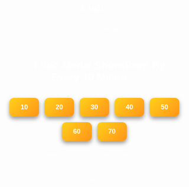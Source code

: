 # Ludu
This is my own webside
<!DOCTYPE html>
<html lang="bn">
<head>
  <meta charset="UTF-8">
  <title>Premium Ludo Medal Tracker</title>
  <style>
    body {
      margin: 0;
      font-family: Arial, sans-serif;
      text-align: center;
      min-height: 100vh;
      display: flex;
      flex-direction: column;
      color: white;
    }

    h1 {
      margin-top: 30px;
      font-size: 28px;
      color: white;
      text-shadow: 2px 2px 8px black;
    }

    .buttons {
      margin: 40px 0;
      display: flex;
      flex-wrap: wrap;
      justify-content: center;
      gap: 15px;
      z-index: 2;
      position: relative;
    }

    button {
      padding: 15px 30px;
      font-size: 18px;
      border: none;
      border-radius: 12px;
      cursor: pointer;
      background: linear-gradient(135deg, rgba(255,204,0,0.9), rgba(255,136,0,0.9));
      color: #fff;
      font-weight: bold;
      box-shadow: 0 6px 12px rgba(0,0,0,0.4);
      transition: transform 0.2s, box-shadow 0.2s;
    }

    button:hover {
      transform: translateY(-3px);
      box-shadow: 0 10px 18px rgba(0,0,0,0.6);
    }

    .container {
      display: none;
      padding: 20px;
      flex: 1;
      color: white;
      position: relative;
    }

    #home { display: block; }

    #medalPage img {
      width: 90%;
      max-width: 350px;
      border-radius: 16px;
      box-shadow: 0 6px 12px rgba(0,0,0,0.7);
      margin: 25px auto;
      display: block;
    }

    #owner {
      font-size: 26px;   /* বড় করা নাম */
      font-weight: bold;
      margin-top: 15px;
      text-shadow: 2px 2px 8px black;
    }

    #liveMatch {
      font-size: 22px;
      font-weight: bold;
      margin: 20px 0;
      text-shadow: 2px 2px 8px black;
    }

    .backBtn {
      width: 100%;
      padding: 18px;
      background: #2a9d8f;
      border: none;
      font-size: 20px;
      font-weight: bold;
      position: fixed;   /* fixed করে নিচে রাখা */
      bottom: 0;
      left: 0;
      cursor: pointer;
      z-index: 2;
    }

    /* ================== */
    /* হোম এবং মেডেল পেজ ব্যাকগ্রাউন্ড */
    #home {
      background: url('ludo-bg.jpg') no-repeat center center fixed;
      background-size: cover;
    }

    #medalPage {
      background: url('medal-bg.jpg') no-repeat center center fixed;
      background-size: cover;
    }

    /* overlay + blur */
    #home::before,
    #medalPage::before {
      content: "";
      position: absolute;
      top:0; left:0;
      width:100%; height:100%;
      background-color: rgba(0,0,0,0.35);  /* হালকা কালো overlay */
      backdrop-filter: blur(4px);           /* হালকা blur */
      z-index: 1;
    }

    .container > * {
      position: relative;
      z-index: 2;
    }
  </style>
</head>
<body>

  <!-- হোম পেজ -->
  <div id="home" class="container">
    <h1>🎲  Ludo Medal Showdown By Every 10 Match 🎲</h1>
    <div class="buttons">
      <button onclick="openMedal(10)">10</button>
      <button onclick="openMedal(20)">20</button>
      <button onclick="openMedal(30)">30</button>
      <button onclick="openMedal(40)">40</button>
      <button onclick="openMedal(50)">50</button>
      <button onclick="openMedal(60)">60</button>
      <button onclick="openMedal(70)">70</button>


    <div id="liveMatch">📡 লাইভ ম্যাচ:আরিফ বিল্লা VS আলতাফ মাহমুদ : 36 VS 35 
    
</div id= "liveMatch"> ও হয়না ও </div

<div></div>
  <!-- মেডেল পেজ -->
  <div id="medalPage" class="container">
    <h1 id="matchTitle">Match</h1>
    <img id="medalImg" src="medal10.jpg" alt="Medal">
    <div id="owner">আরিফ বিল্লা</div>  <!-- বড় নাম -->
    <button class="backBtn" onclick="goBack()">⬅  Back </button>
  </div>

<script>
    const medals = {
      10: { img: "medal10.jpg", owner: "আলতাফ মাহমুদ is owner of the medal" },
      20: { img: "medal20.jpg", owner: "আলতাফ মাহমুদ is owner of the medal" },
      30: { img: "medal30.jpg", owner: "আলতাফ মাহমুদ is owner of the medal" },
      40: { img: "medal40.jpg", owner: "আরিফ বিল্লা is owner of the medal" },
      50: { img: "medal50.jpg", owner: "আরিফ বিল্লা is owner of the medal" },
      60: { img: "medal60.jpg", owner: "আরিফ বিল্লা is owner of the medal" },
      70: { img: "medal70.jpg", owner: "আরিফ বিল্লা is owner of the medal " }
    };

    function openMedal(num) {
      document.getElementById("home").style.display = "none";
      document.getElementById("medalPage").style.display = "block";
      document.getElementById("matchTitle").innerText = num + " ম্যাচের রিওয়ার্ড মেডেল";
      document.getElementById("medalImg").src = medals[num].img;
      document.getElementById("owner").innerText = medals[num].owner;
    }

    function goBack() {
      document.getElementById("medalPage").style.display = "none";
      document.getElementById("home").style.display = "block";
    }
  </script>

</body>
</html>
